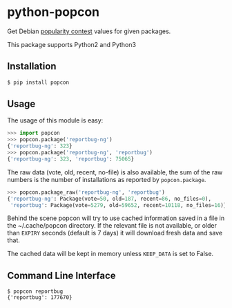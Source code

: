 # python-popcon

Get Debian [popularity contest](https://popcon.debian.org/) values for given
packages.

This package supports Python2 and Python3


## Installation

```bash
$ pip install popcon
```


## Usage

The usage of this module is easy:

```python
>>> import popcon
>>> popcon.package('reportbug-ng')
{'reportbug-ng': 323}
>>> popcon.package('reportbug-ng', 'reportbug')
{'reportbug-ng': 323, 'reportbug': 75065}
```

The raw data (vote, old, recent, no-file) is also available, the sum of the raw
numbers is the number of installations as reported by `popcon.package`.

```python
>>> popcon.package_raw('reportbug-ng', 'reportbug')
{'reportbug-ng': Package(vote=50, old=187, recent=86, no_files=0),
 'reportbug': Package(vote=5279, old=59652, recent=10118, no_files=16)}
```

Behind the scene popcon will try to use cached information saved in a file in
the ~/.cache/popcon directory. If the relevant file is not available, or older
than `EXPIRY` seconds (default is 7 days) it will download fresh data and save
that.

The cached data will be kept in memory unless `KEEP_DATA` is set to False.


## Command Line Interface

```
$ popcon reportbug
{'reportbug': 177670}
```
